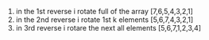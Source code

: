 1. in the 1st reverse i rotate full of the array [7,6,5,4,3,2,1]
2. in the 2nd reverse i rotate 1st k elements [5,6,7,4,3,2,1]
3. in 3rd reverse i rotare the next all elements [5,6,7,1,2,3,4]